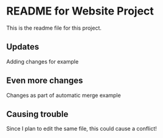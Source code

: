 # README for Website Project

This is the readme file for this project.

## Updates

Adding changes for example

## Even more changes

Changes as part of automatic merge example

## Causing trouble

Since I plan to edit the same file, this could cause a conflict!
